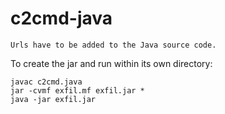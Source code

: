 # c2cmd-java

```Urls have to be added to the Java source code.```

To create the jar and run within its own directory:

```
javac c2cmd.java
jar -cvmf exfil.mf exfil.jar *
java -jar exfil.jar
```
